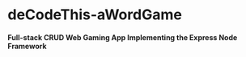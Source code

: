 # deCodeThis-aWordGame

#### Full-stack CRUD Web Gaming App Implementing the Express Node Framework
